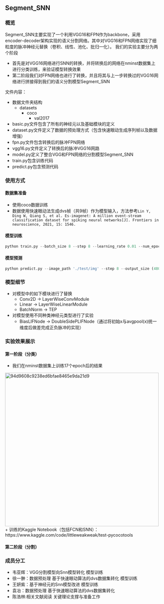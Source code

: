 ## Segment_SNN
### 概览
Segment_SNN主要实现了一个利用VGG16和FPN作为backbone，采用encoder-decoder架构实现的语义分割网络。其中对VGG16和FPN网络实现了细粒度的脉冲神经元替换（卷积、线性、池化、批归一化）。
我们的实验主要分为两个阶段
+ 首先是对VGG16网络进行SNN的转换，并将转换后的网络在nminst数据集上进行分类训练，来验证模型转换效果
+ 第二阶段我们对FPN网络也进行了转换，并且将其与上一步转换过的VGG16网络进行拼接得到我们的语义分割模型Segment_SNN

文件内容：
+ 数据文件夹结构
  + datasets
    + coco
      + val2017
+ basic.py文件包含了所有的神经元以及基础模块的定义
+ dataset.py文件定义了数据的预处理方式（包含快速眼动生成序列帧以及数据增强）
+ fpn.py文件包含转换后的脉冲FPN网络
+ vgg16.py文件定义了转换后的脉冲VGG16网路
+ model.py定义了整合VGG和FPN网络的分割模型Segment_SNN
+ train.py包含训练代码
+ predict.py包含预测代码
### 使用方式
#### 数据集准备
+ 使用coco数据训练
+ 数据使用快速眼动法生成dvs帧（共9帧）作为模型输入，方法参考`Lin Y, Ding W, Qiang S, et al. Es-imagenet: A million event-stream classification dataset for spiking neural networks[J]. Frontiers in neuroscience, 2021, 15: 1546.`

#### 模型训练
```python
python train.py --batch_size 8 --step 8 --learning_rate 0.01 --num_epochs 100 -output_size (480, 480)
```

#### 模型预测
```python
python predict.py --image_path './test/img' --step 8 --output_size (480, 480) --output_dir './test/out'
```
### 模型细节
+ 对模型中的如下模块进行了替换
  + Conv2D $\rightarrow$ LayerWiseConvModule
  + Linear $\rightarrow$ LayerWiseLinearModule
  + BatchNorm $\rightarrow$ TEP
+ 对模型使用不同种类神经元类型进行了实验
  + BiasLIFNode $\rightarrow$ DoubleSidePLIFNode（通过将初始x与avgpool(x)统一维度后做差完成正负脉冲的实现）
### 实验效果展示
#### 第一阶段（分类）
+ 我们在nminst数据集上训练17个epoch后的结果
<img width="503" alt="94d9608c9238ed6bfae8465e9da21d9" src="https://github.com/yahuiwei123/segment_snn/assets/84215971/99bc2e72-d151-4a2b-bdce-2b81c9982185">
+ 训练的Kaggle Notebook（包括FCN和SNN）：https://www.kaggle.com/code/littleweakweak/test-pycocotools

#### 第二阶段（分割）
### 成员分工
+ 韦亚辉：VGG分割模型向Snn模型转化 模型训练
+ 徐一翀：数据预处理 基于快速眼动算法的dvs数据集转化 模型训练
+ 王妍紫：基于神经元的Snn模型改进 模型训练
+ 袁冶：数据预处理 基于快速眼动算法的dvs数据集转化
+ 陈浩林:相关文献阅读 关键理论支撑与准备工作
